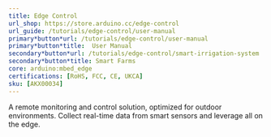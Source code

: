 ```yaml
---
title: Edge Control
url_shop: https://store.arduino.cc/edge-control
url_guide: /tutorials/edge-control/user-manual
primary*button*url: /tutorials/edge-control/user-manual
primary*button*title:  User Manual
secondary*button*url: /tutorials/edge-control/smart-irrigation-system
secondary*button*title: Smart Farms
core: arduino:mbed_edge
certifications: [RoHS, FCC, CE, UKCA]
sku: [AKX00034]
---
```


A remote monitoring and control solution, optimized for outdoor environments. Collect real-time data from smart sensors and leverage all on the edge.
